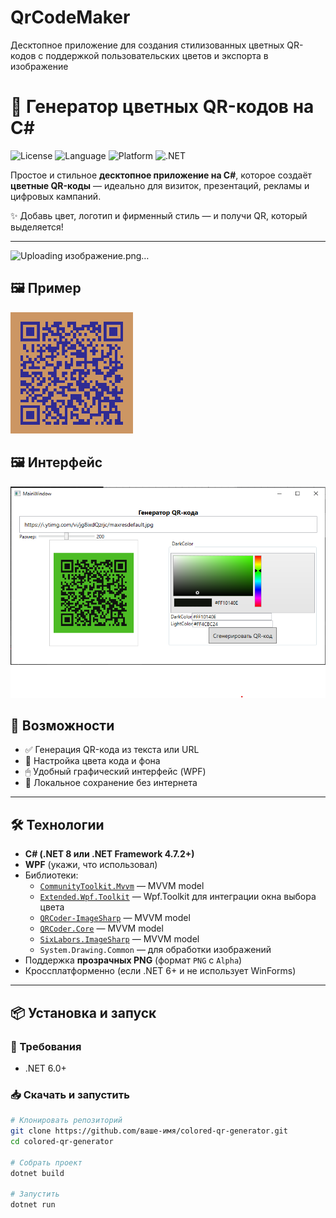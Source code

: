 # QrCodeMaker
Десктопное приложение для создания стилизованных цветных QR-кодов с поддержкой пользовательских цветов и экспорта в изображение
# 🎨 Генератор цветных QR-кодов на C#

![License](https://img.shields.io/badge/license-MIT-blue.svg)
![Language](https://img.shields.io/badge/language-C%23-purple.svg)
![Platform](https://img.shields.io/badge/platform-Windows-blue)
![.NET](https://img.shields.io/badge/.NET-6.0+-red.svg)

Простое и стильное **десктопное приложение на C#**, которое создаёт **цветные QR-коды** — идеально для визиток, презентаций, рекламы и цифровых кампаний.

✨ Добавь цвет, логотип и фирменный стиль — и получи QR, который выделяется!

---
![Uploading изображение.png…]()

## 🖼 Пример

![Qr код](Examples/qr.png)

## 🖼 Интерфейс

![GUI Приложения](Examples/1.png)

## 🚀 Возможности

- ✅ Генерация QR-кода из текста или URL
- 🎨 Настройка цвета кода и фона
- 🖱 Удобный графический интерфейс (WPF)
- 💾 Локальное сохранение без интернета

---

## 🛠 Технологии

- **C# (.NET 8 или .NET Framework 4.7.2+)**
- **WPF** (укажи, что использовал)
- Библиотеки:
  - [`CommunityToolkit.Mvvm`](https://github.com/codebude/QRCoder) — MVVM model
  - [`Extended.Wpf.Toolkit`](https://github.com/codebude/QRCoder) — Wpf.Toolkit для интеграции окна выбора цвета
  - [`QRCoder-ImageSharp`](https://github.com/codebude/QRCoder) — MVVM model
  - [`QRCoder.Core`](https://github.com/codebude/QRCoder) — MVVM model
  - [`SixLabors.ImageSharp`](https://github.com/codebude/QRCoder) — MVVM model
  - `System.Drawing.Common` — для обработки изображений
- Поддержка **прозрачных PNG** (формат `PNG` с `Alpha`)
- Кроссплатформенно (если .NET 6+ и не использует WinForms)

---

## 📦 Установка и запуск

### 🔧 Требования
- .NET 6.0+

### 📥 Скачать и запустить

```bash
# Клонировать репозиторий
git clone https://github.com/ваше-имя/colored-qr-generator.git
cd colored-qr-generator

# Собрать проект
dotnet build

# Запустить
dotnet run
